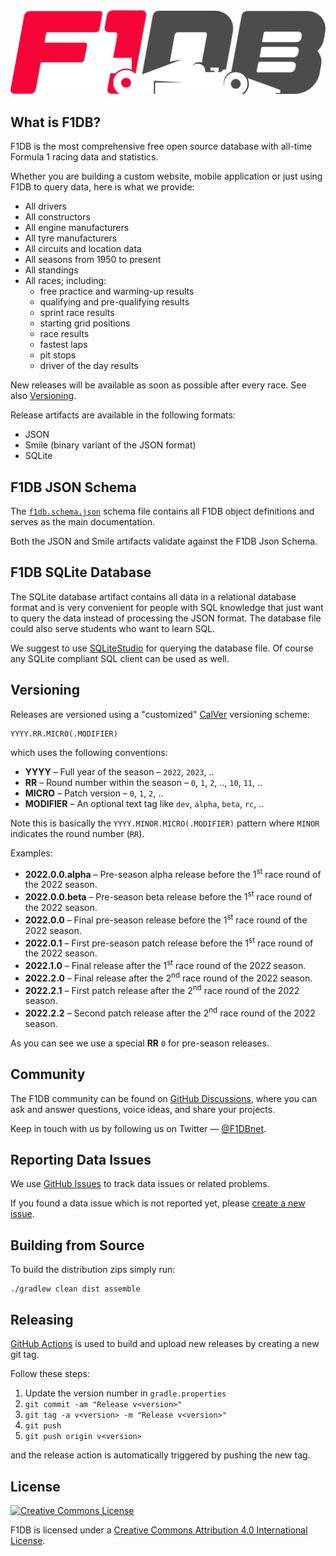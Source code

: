 <img src="./logo.png">

## What is F1DB?

F1DB is the most comprehensive free open source database with all-time Formula 1 racing data and statistics.

Whether you are building a custom website, mobile application or just using F1DB to query data, here is what we provide:

- All drivers
- All constructors
- All engine manufacturers
- All tyre manufacturers
- All circuits and location data
- All seasons from 1950 to present
- All standings
- All races; including:
  - free practice and warming-up results
  - qualifying and pre-qualifying results
  - sprint race results
  - starting grid positions
  - race results
  - fastest laps
  - pit stops
  - driver of the day results
  
New releases will be available as soon as possible after every race. See also [Versioning](#versioning).

Release artifacts are available in the following formats:

- JSON
- Smile (binary variant of the JSON format)
- SQLite


## F1DB JSON Schema

The [`f1db.schema.json`](https://raw.githubusercontent.com/f1db/f1db/main/src/schema/f1db.schema.json)
schema file contains all F1DB object definitions and serves as the main documentation.  

Both the JSON and Smile artifacts validate against the F1DB Json Schema.


## F1DB SQLite Database

The SQLite database artifact contains all data in a relational database format
and is very convenient for people with SQL knowledge that just want to query
the data instead of processing the JSON format. 
The database file could also serve students who want to learn SQL.

We suggest to use [SQLiteStudio] for querying the database file.
Of course any SQLite compliant SQL client can be used as well.  


## Versioning

Releases are versioned using a "customized" [CalVer] versioning scheme:

    YYYY.RR.MICRO(.MODIFIER)

which uses the following conventions:

- **YYYY** – Full year of the season – `2022`, `2023`, ..
- **RR** – Round number within the season – `0`, `1`, `2`, .., `10`, `11`, ..
- **MICRO** – Patch version – `0`, `1`, `2`, ..
- **MODIFIER** – An optional text tag like `dev`, `alpha`, `beta`, `rc`, ..

Note this is basically the `YYYY.MINOR.MICRO(.MODIFIER)` pattern where `MINOR` indicates the round number (`RR`).

Examples:

- **2022.0.0.alpha** – Pre-season alpha release before the 1<sup>st</sup> race round of the 2022 season.
- **2022.0.0.beta** – Pre-season beta release before the 1<sup>st</sup> race round of the 2022 season.
- **2022.0.0** – Final pre-season release before the 1<sup>st</sup> race round of the 2022 season.
- **2022.0.1** – First pre-season patch release before the 1<sup>st</sup> race round of the 2022 season.
- **2022.1.0** – Final release after the 1<sup>st</sup> race round of the 2022 season.
- **2022.2.0** – Final release after the 2<sup>nd</sup> race round of the 2022 season.
- **2022.2.1** – First patch release after the 2<sup>nd</sup> race round of the 2022 season.
- **2022.2.2** – Second patch release after the 2<sup>nd</sup> race round of the 2022 season.

As you can see we use a special **RR** `0` for pre-season releases.


## Community

The F1DB community can be found on [GitHub Discussions](https://github.com/f1db/f1db/discussions), where you can ask and answer questions, voice ideas, and share your projects.

Keep in touch with us by following us on Twitter — [@F1DBnet](https://twitter.com/f1dbnet).


## Reporting Data Issues

We use [GitHub Issues](https://github.com/f1db/f1db/issues) to track data issues or related problems.

If you found a data issue which is not reported yet, please [create a new issue](https://github.com/f1db/f1db/issues/new).

## Building from Source

To build the distribution zips simply run:

    ./gradlew clean dist assemble


## Releasing

[GitHub Actions](https://github.com/f1db/f1db/actions) is used to build and upload new releases by creating a new git tag.

Follow these steps:

1. Update the version number in `gradle.properties`
2. `git commit -am "Release v<version>"`
3. `git tag -a v<version> -m "Release v<version>"`
4. `git push`
5. `git push origin v<version>`

and the release action is automatically triggered by pushing the new tag.


## License

[![Creative Commons License][CC BY Icon Normal]][CC BY]

F1DB is licensed under a [Creative Commons Attribution 4.0 International License][CC BY].


[CalVer]: https://calver.org/
[CC BY]: http://creativecommons.org/licenses/by/4.0/  
[CC BY Icon Compact]: https://i.creativecommons.org/l/by/4.0/80x15.png
[CC BY Icon Normal]: https://i.creativecommons.org/l/by/4.0/88x31.png
[CC BY Plaintext]: https://creativecommons.org/licenses/by-sa/4.0/legalcode.txt
[SQLiteStudio]: https://sqlitestudio.pl/
